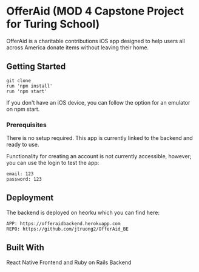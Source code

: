 # OfferAid (MOD 4 Capstone Project for Turing School)

OfferAid is a charitable contributions iOS app designed to help users all across America donate items without leaving their home.

## Getting Started

```
git clone
run 'npm install'
run 'npm start'
```
If you don't have an iOS device, you can follow the option for an emulator on npm start.

### Prerequisites

There is no setup required. This app is currently linked to the backend and ready to use.

Functionality for creating an account is not currently accessible, however; you can use the login to test the app:

```
email: 123
password: 123
```

## Deployment

The backend is deployed on heorku which you can find here:

```
APP: https://offeraidbackend.herokuapp.com
REPO: https://github.com/jtruong2/OfferAid_BE
```

## Built With

React Native Frontend and Ruby on Rails Backend


